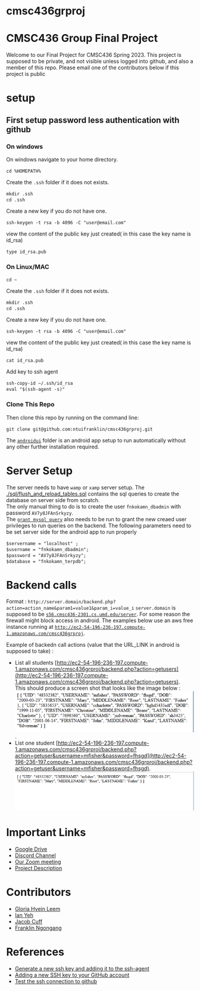 # cmsc436grproj
# CMSC436 Group Final Project
Welcome to our Final Project for CMSC436 Spring 2023.
This project is supposed to be private, and not visible unless logged into github, and also a member of this repo.
Please email one of the contributors below if this project is public

# setup
## First setup password less authentication with github  
### On windows  
On windows navigate to your home directory.
```
cd %HOMEPATH%
```  
Create the `.ssh` folder if it does not exists.  

```
mkdir .ssh
cd .ssh
```  

Create a new key if you do not have one.  

```
ssh-keygen -t rsa -b 4096 -C "user@email.com"
```  

view the content of the public key just created( in this case the key name is id_rsa)
```
type id_rsa.pub
```  

### On Linux/MAC

```
cd ~
```  
Create the `.ssh` folder if it does not exists.  

```
mkdir .ssh
cd .ssh
```  

Create a new key if you do not have one.  

```
ssh-keygen -t rsa -b 4096 -C "user@email.com"
```  

view the content of the public key just created( in this case the key name is id_rsa)
```
cat id_rsa.pub
```  

Add key to ssh agent
```
ssh-copy-id ~/.ssh/id_rsa
eval "$(ssh-agent -s)"
```

### Clone This Repo
Then clone this repo by running on the command line:
```
git clone git@github.com:ntuifranklin/cmsc436grproj.git
```
The [`androidui`](https://github.com/ntuifranklin/cmsc436grproj/tree/main/androidui) folder is an android app setup to run automatically without any other further installation required.

# Server Setup
The server needs to have `wamp` or `xamp` server setup.
The [./sql/flush_and_reload_tables.sql](./sql/flush_and_reload_tables.sql) contains the sql queries to create the database on server side from scratch.  
The only manual thing to do is to create the user `fnkokamn_dbadmin` with password `AV7y8JFAnSrkyzy`.  
The [`grant mysql query`](https://dev.mysql.com/doc/refman/8.0/en/grant.html) also needs to be run to grant the new creaed user privileges to run queries on the backend. 
The following parameters need to be set server side for the android app to run properly 
```
$servername = "localhost" ;
$username = "fnkokamn_dbadmin";
$password = "AV7y8JFAnSrkyzy"; 
$database = "fnkokamn_terpdb";
```

# Backend calls
Format : `http://server.domain/backend.php?action=action_name&param1=value1&param_i=value_i`
`server.domain` is supposed to be [`s56.cmsc436-2301.cs.umd.edu/server`](https://s56.cmsc436-2301.cs.umd.edu/server). For some reason the firewall might block access in android. 
The examples below use an aws free instance running at [`http://ec2-54-196-236-197.compute-1.amazonaws.com/cmsc436grproj`](http://ec2-54-196-236-197.compute-1.amazonaws.com/cmsc436grproj).   

Example of backedn call actions (value that the URL_LINK in android is supposed to take) :
- List all students 
 [http://ec2-54-196-236-197.compute-1.amazonaws.com/cmsc436grproj/backend.php?action=getusers](http://ec2-54-196-236-197.compute-1.amazonaws.com/cmsc436grproj/backend.php?action=getusers).  
 This should produce a screen shot that looks like the image below : 
 ![All students image](./imgs/allstudents.png).  
- List one student
[http://ec2-54-196-236-197.compute-1.amazonaws.com/cmsc436grproj/backend.php?action=getuser&username=mfisher&password=fhsgd](http://ec2-54-196-236-197.compute-1.amazonaws.com/cmsc436grproj/backend.php?action=getuser&username=mfisher&password=fhsgd).  
 ![List one student](./imgs/onestudent.png)


# Important Links 
- [Google Drive](https://drive.google.com/drive/folders/1S7O9GnaQ03TETIQG_aGKG_-kH0UECRlk)
- [Discord Channel](https://discord.com/channels/1088169035402846349/)
- [Our Zoom meeting](https://umd.zoom.us/j/3773753652)
- [Project Description](https://drive.google.com/file/d/1IuR6Oc_YbCJ_7MTXSxKA6H6RYk8fBHRP/view?usp=share_link)

# Contributors
- [Gloria Hyein Leem](#contributors-by-alphaebetical-order)
- [Ian Yeh](https://github.com/ilyeh)
- [Jacob Cuff](https://github.com/jcuff1)
- [Franklin Ngongang](https://github.com/ntuifranklin)

# References

- [Generate a new ssh key and adding it to the ssh-agent](https://docs.github.com/en/authentication/connecting-to-github-with-ssh/generating-a-new-ssh-key-and-adding-it-to-the-ssh-agent)
- [Adding a new SSH key to your GitHub account](https://docs.github.com/en/authentication/connecting-to-github-with-ssh/adding-a-new-ssh-key-to-your-github-account?platform=linux)
- [Test the ssh connection to github](https://docs.github.com/en/authentication/connecting-to-github-with-ssh/testing-your-ssh-connection)
